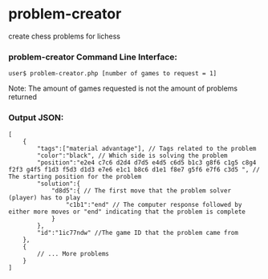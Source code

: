 problem-creator
===============

create chess problems for lichess

### problem-creator Command Line Interface:
`user$ problem-creator.php [number of games to request = 1]`

Note: The amount of games requested is not the amount of problems returned

### Output JSON:

    [
        {
            "tags":["material advantage"], // Tags related to the problem
            "color":"black", // Which side is solving the problem
            "position":"e2e4 c7c6 d2d4 d7d5 e4d5 c6d5 b1c3 g8f6 c1g5 c8g4 f2f3 g4f5 f1d3 f5d3 d1d3 e7e6 e1c1 b8c6 d1e1 f8e7 g5f6 e7f6 c3d5 ", // The starting position for the problem
            "solution":{
                "d8d5":{ // The first move that the problem solver (player) has to play
                    "c1b1":"end" // The computer response followed by either more moves or "end" indicating that the problem is complete
                }
            },
            "id":"1ic77ndw" //The game ID that the problem came from
        },
        {
            // ... More problems
        }
    ]
